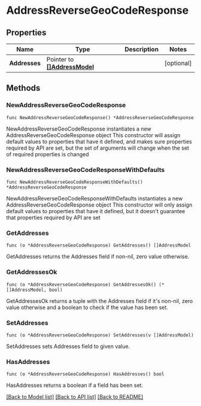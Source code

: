 # AddressReverseGeoCodeResponse

## Properties

Name | Type | Description | Notes
------------ | ------------- | ------------- | -------------
**Addresses** | Pointer to [**[]AddressModel**](AddressModel.md) |  | [optional] 

## Methods

### NewAddressReverseGeoCodeResponse

`func NewAddressReverseGeoCodeResponse() *AddressReverseGeoCodeResponse`

NewAddressReverseGeoCodeResponse instantiates a new AddressReverseGeoCodeResponse object
This constructor will assign default values to properties that have it defined,
and makes sure properties required by API are set, but the set of arguments
will change when the set of required properties is changed

### NewAddressReverseGeoCodeResponseWithDefaults

`func NewAddressReverseGeoCodeResponseWithDefaults() *AddressReverseGeoCodeResponse`

NewAddressReverseGeoCodeResponseWithDefaults instantiates a new AddressReverseGeoCodeResponse object
This constructor will only assign default values to properties that have it defined,
but it doesn't guarantee that properties required by API are set

### GetAddresses

`func (o *AddressReverseGeoCodeResponse) GetAddresses() []AddressModel`

GetAddresses returns the Addresses field if non-nil, zero value otherwise.

### GetAddressesOk

`func (o *AddressReverseGeoCodeResponse) GetAddressesOk() (*[]AddressModel, bool)`

GetAddressesOk returns a tuple with the Addresses field if it's non-nil, zero value otherwise
and a boolean to check if the value has been set.

### SetAddresses

`func (o *AddressReverseGeoCodeResponse) SetAddresses(v []AddressModel)`

SetAddresses sets Addresses field to given value.

### HasAddresses

`func (o *AddressReverseGeoCodeResponse) HasAddresses() bool`

HasAddresses returns a boolean if a field has been set.


[[Back to Model list]](../README.md#documentation-for-models) [[Back to API list]](../README.md#documentation-for-api-endpoints) [[Back to README]](../README.md)



